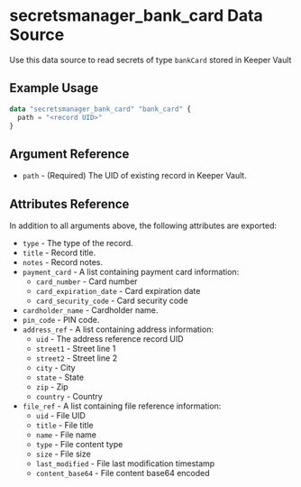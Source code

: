 # secretsmanager_bank_card Data Source

Use this data source to read secrets of type `bankCard` stored in Keeper Vault

## Example Usage

```terraform
data "secretsmanager_bank_card" "bank_card" {
  path = "<record UID>"
}
```

## Argument Reference

* `path` - (Required) The UID of existing record in Keeper Vault.

## Attributes Reference

In addition to all arguments above, the following attributes are exported:

* `type` - The type of the record.
* `title` - Record title.
* `notes` - Record notes.
* `payment_card` - A list containing payment card information:
  - `card_number` - Card number
  - `card_expiration_date` - Card expiration date
  - `card_security_code` - Card security code
* `cardholder_name` - Cardholder name.
* `pin_code` - PIN code.
* `address_ref` - A list containing address information:
  - `uid` - The address reference record UID
  - `street1` - Street line 1
  - `street2` - Street line 2
  - `city` - City
  - `state` - State
  - `zip` - Zip
  - `country` - Country
* `file_ref` - A list containing file reference information:
  - `uid` - File UID
  - `title` - File title
  - `name` - File name
  - `type` - File content type
  - `size` - File size
  - `last_modified` - File last modification timestamp
  - `content_base64` - File content base64 encoded
